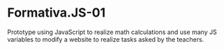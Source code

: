 # Formativa.JS-01
Prototype using JavaScript to realize math calculations and use many JS variables to modify a website to realize tasks asked by the teachers.
